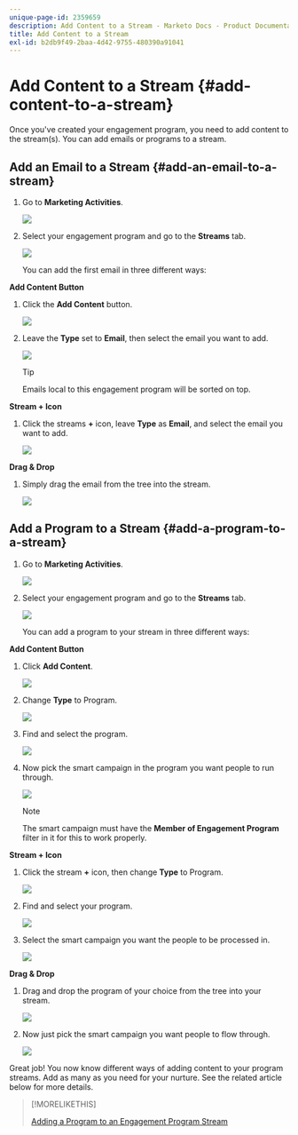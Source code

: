 ```yaml
---
unique-page-id: 2359659
description: Add Content to a Stream - Marketo Docs - Product Documentation
title: Add Content to a Stream
exl-id: b2db9f49-2baa-4d42-9755-480390a91041
---
```

# Add Content to a Stream {#add-content-to-a-stream}

Once you've created your engagement program, you need to add content to the stream(s). You can add emails or programs to a stream.

## Add an Email to a Stream {#add-an-email-to-a-stream}

1. Go to **Marketing Activities**.

   ![](assets/login-marketing-activities-1.png)

1. Select your engagement program and go to the **Streams** tab.

   ![](assets/streamstab.jpg)

   You can add the first email in three different ways:

**Add Content Button**

1. Click the **Add Content** button.

   ![](assets/addcontentbutton.jpg)

1. Leave the **Type** set to **Email**, then select the email you want to add.

   ![](assets/image2014-9-15-15-3a44-3a58.png)

   >[!TIP]
   >
   >Emails local to this engagement program will be sorted on top.

**Stream + Icon**

1. Click the streams **+** icon, leave **Type** as **Email**, and select the email you want to add.

   ![](assets/image2014-9-15-15-3a45-3a25.png)

**Drag & Drop**

1. Simply drag the email from the tree into the stream.

   ![](assets/dragstreamcontent.jpg)

## Add a Program to a Stream {#add-a-program-to-a-stream}

1. Go to **Marketing Activities**.

   ![](assets/login-marketing-activities-1.png)

1. Select your engagement program and go to the **Streams** tab.

   ![](assets/streamstab.jpg)

   You can add a program to your stream in three different ways:

**Add Content Button**

1. Click **Add Content**.

   ![](assets/image2014-9-15-15-3a45-3a51.png)

1. Change **Type** to Program.

   ![](assets/image2014-9-15-15-3a46-3a0.png)

1. Find and select the program.

   ![](assets/image2014-9-15-15-3a46-3a11.png)

1. Now pick the smart campaign in the program you want people to run through.

   ![](assets/image2014-9-15-15-3a46-3a17.png)

   >[!NOTE]
   >
   >The smart campaign must have the **Member of Engagement Program** filter in it for this to work properly.

**Stream + Icon**

1. Click the stream **+** icon, then change **Type** to Program.

   ![](assets/image2014-9-15-15-3a46-3a43.png)

1. Find and select your program.

   ![](assets/image2014-9-15-15-3a46-3a49.png)

1. Select the smart campaign you want the people to be processed in.

   ![](assets/image2014-9-15-15-3a46-3a54.png)

**Drag & Drop**

1. Drag and drop the program of your choice from the tree into your stream.

   ![](assets/streamcadence.jpg)

1. Now just pick the smart campaign you want people to flow through.

   ![](assets/image2014-9-15-15-3a47-3a8.png)

Great job! You now know different ways of adding content to your program streams. Add as many as you need for your nurture. See the related article below for more details.

>[!MORELIKETHIS]
>
>[Adding a Program to an Engagement Program Stream](/help/marketo/product-docs/email-marketing/drip-nurturing/creating-an-engagement-program/adding-a-program-to-an-engagement-program-stream.md)
